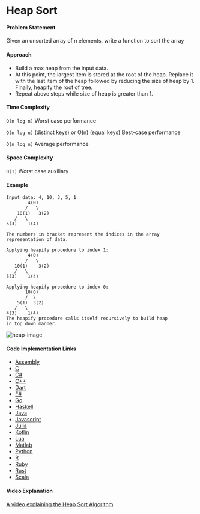 # Heap Sort

#### Problem Statement

Given an unsorted array of n elements, write a function to sort the array

#### Approach

- Build a max heap from the input data.
- At this point, the largest item is stored at the root of the heap. Replace it with the last item of the heap followed by reducing the size of heap by 1. Finally, heapify the root of tree.
- Repeat above steps while size of heap is greater than 1.

#### Time Complexity

`O(n log n)` Worst case performance

`O(n log n)` (distinct keys)
or O(n) (equal keys) Best-case performance

`O(n log n)` Average performance

#### Space Complexity

`O(1)` Worst case auxiliary

#### Example

```
Input data: 4, 10, 3, 5, 1
        4(0)
       /   \
    10(1)   3(2)
   /   \
5(3)    1(4)

The numbers in bracket represent the indices in the array
representation of data.

Applying heapify procedure to index 1:
        4(0)
       /   \
   10(1)    3(2)
   /   \
5(3)    1(4)

Applying heapify procedure to index 0:
       10(0)
       /  \
    5(1)  3(2)
   /   \
4(3)    1(4)
The heapify procedure calls itself recursively to build heap
in top down manner.
```

![heap-image](https://upload.wikimedia.org/wikipedia/commons/1/1b/Sorting_heapsort_anim.gif "Heap Sort")

#### Code Implementation Links

- [Assembly](https://github.com/TheAlgorithms/AArch64_Assembly/blob/main/sorters/heap_sort.s)
- [C](https://github.com/TheAlgorithms/C/blob/master/sorting/heap_sort.c)
- [C#](https://github.com/TheAlgorithms/C-Sharp/blob/master/Algorithms/Sorters/Comparison/HeapSorter.cs)
- [C++](https://github.com/TheAlgorithms/C-Plus-Plus/blob/master/sorting/heap_sort.cpp)
- [Dart](https://github.com/TheAlgorithms/Dart/blob/master/sort/heap_Sort.dart)
- [F#](https://github.com/TheAlgorithms/F-Sharp/blob/main/Algorithms/Sort/Heap_Sort.fs)
- [Go](https://github.com/TheAlgorithms/Go/blob/master/sort/heapsort.go)
- [Haskell](https://github.com/TheAlgorithms/Haskell/blob/master/src/Sorts/InsertionSort.hs)
- [Java](https://github.com/TheAlgorithms/Java/blob/master/src/main/java/com/thealgorithms/sorts/HeapSort.java)
- [Javascript](https://github.com/TheAlgorithms/Javascript/blob/master/Sorts/HeapSort.js)
- [Julia](https://github.com/TheAlgorithms/Julia/blob/main/src/sorts/heap_sort.jl)
- [Kotlin](https://github.com/TheAlgorithms/Kotlin/blob/master/src/main/kotlin/sort/HeapSort.kt)
- [Lua](https://github.com/TheAlgorithms/Lua/blob/main/src/sorting/heapsort.lua)
- [Matlab](https://github.com/TheAlgorithms/MATLAB-Octave/blob/master/algorithms/sorting/heap_sort.m)
- [Python](https://github.com/TheAlgorithms/Python/blob/master/sorts/heap_sort.py)
- [R](https://github.com/TheAlgorithms/R/blob/master/sorting_algorithms/heap_sort.r)
- [Ruby](https://github.com/TheAlgorithms/Ruby/blob/master/sorting/heap_sort.rb)
- [Rust](https://github.com/TheAlgorithms/Rust/blob/master/src/sorting/heap_sort.rs)
- [Scala](https://github.com/TheAlgorithms/Scala/blob/master/src/main/scala/Sort/HeapSort.scala)

#### Video Explanation

[A video explaining the Heap Sort Algorithm](https://www.youtube.com/watch?v=MtQL_ll5KhQ)
